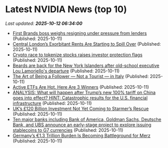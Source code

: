 # Latest NVIDIA News (top 10)
_Last updated: **2025-10-12 06:34:00**_

- [First Brands boss weighs resigning under pressure from lenders](https://biztoc.com/x/f5683a009c0cf3de) (Published: 2025-10-11)
- [Central London’s Exorbitant Rents Are Starting to Spill Over](https://biztoc.com/x/81c52510a793d1d3) (Published: 2025-10-11)
- [Crypto race to tokenize stocks raises investor protection flags](https://economictimes.indiatimes.com/markets/cryptocurrency/crypto-news/crypto-race-to-tokenize-stocks-raises-investor-protection-flags/articleshow/124471348.cms) (Published: 2025-10-11)
- [Beards are back for the New York Islanders after old-school executive Lou Lamoriello's departure](https://biztoc.com/x/a333102cb1f6ae13) (Published: 2025-10-11)
- [The Art of Being a Follower — Not a Tourist — in Italy](https://biztoc.com/x/661e4aaf249e0b37) (Published: 2025-10-11)
- [Active ETFs Are Hot. Here Are 3 Winners](https://biztoc.com/x/292e38a6cef2074e) (Published: 2025-10-11)
- [ANALYSIS: What will happen after Trump’s new 100% tariff on China goes into effect? HINT: Catastrophic results for the U.S. financial infrastructure](https://www.naturalnews.com/2025-10-11-analysis-what-will-happen-after-trumps-new-100-tariff-on-china-goes-into-effect-hint-catastrophic-results-for-the-u-s-financial-infrastructure.html) (Published: 2025-10-11)
- [UK’s £120 Billion Investment Not Yet Coming to Starmer’s Rescue](https://biztoc.com/x/0273ba8f8e1eb7ad) (Published: 2025-10-11)
- [Ten major banks including Bank of America, Goldman Sachs, Deutsche Bank, and UBS announce an early-stage project to explore issuing stablecoins to G7 currencies](https://biztoc.com/x/ea2e5fb2d8e46a3b) (Published: 2025-10-11)
- [Germany’s €1.3 Trillion Burden Is Becoming Battleground for Merz](https://biztoc.com/x/3d9e192190fe0e4a) (Published: 2025-10-11)
